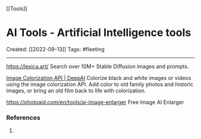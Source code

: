 [[Tools]]

# AI Tools - Artificial Intelligence tools
Created:  [[2022-09-13]]
Tags: #fleeting 

---
https://lexica.art/
Search over 10M+ Stable Diffusion images and prompts.


[Image Colorization API | DeepAI](https://deepai.org/machine-learning-model/colorizer)
Colorize black and white images or videos using the image colorization API. Add color to old family photos and historic images, or bring an old film back to life with colorization.


https://photoaid.com/en/tools/ai-image-enlarger
Free Image AI Enlarger













### References
1. 